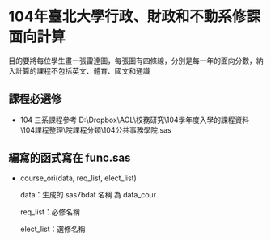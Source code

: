 # 104年臺北大學行政、財政和不動系修課面向計算

目的要將每位學生畫一張雷達圖，每張圖有四條線，分別是每一年的面向分數，納入計算的課程不包括英文、體育、國文和通識

## 課程必選修

- 104 三系課程參考 D:\Dropbox\AOL\校務研究\104學年度入學的課程資料\104課程整理\院課程分類\104公共事務學院.sas

## 編寫的函式寫在 func.sas 

- course_ori(data, req_list, elect_list)
  
  data：生成的 sas7bdat 名稱 為 data_cour
  
  req_list：必修名稱
  
  elect_list：選修名稱